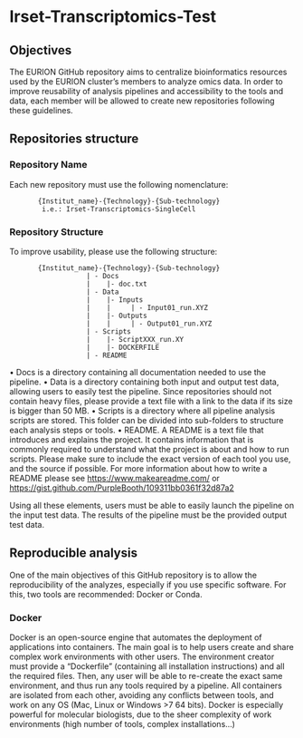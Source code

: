 # Irset-Transcriptomics-Test

## Objectives


The EURION GitHub repository aims to centralize bioinformatics resources used by the EURION cluster’s members to analyze omics data. In order to improve reusability of analysis pipelines and accessibility to the tools and data, each member will be allowed to create new repositories following these guidelines.


## Repositories structure
### Repository Name
Each new repository must use the following nomenclature: 

           {Institut_name}-{Technology}-{Sub-technology} 
           	i.e.: Irset-Transcriptomics-SingleCell
 
### Repository Structure
To improve usability, please use the following structure: 
 
           {Institut_name}-{Technology}-{Sub-technology}
                       | - Docs
                       | 	|- doc.txt
                       | - Data
                       | 	|- Inputs 
                       | 	|     | - Input01_run.XYZ
                       | 	|- Outputs
                       | 	|     | - Output01_run.XYZ 
                       | - Scripts
                       | 	|- ScriptXXX_run.XY
                       | 	|- DOCKERFILE
                       | - README
                       
           
•	Docs is a directory containing all documentation needed to use the pipeline.
•	Data is a directory containing both input and output test data, allowing users to easily test the pipeline. Since repositories should not contain heavy files, please provide a text file with a link to the data if its size is bigger than 50 MB.
•	Scripts is a directory where all pipeline analysis scripts are stored. This folder can be divided into sub-folders to structure each analysis steps or tools.
•	README. A README is a text file that introduces and explains the project. It contains information that is commonly required to understand what the project is about and how to run scripts. Please make sure to include the exact version of each tool you use, and the source if possible.
For more information about how to write a README please see https://www.makeareadme.com/ or https://gist.github.com/PurpleBooth/109311bb0361f32d87a2 
 
Using all these elements, users must be able to easily launch the pipeline on the input test data. The results of the pipeline must be the provided output test data.

## Reproducible analysis
One of the main objectives of this GitHub repository is to allow the reproducibility of the analyzes, especially if you use specific software. For this, two tools are recommended: Docker or Conda. 

### Docker
Docker is an open-source engine that automates the deployment of applications into containers. The main goal is to help users create and share complex work environments with other users. The environment creator must provide a “Dockerfile” (containing all installation instructions) and all the required files. Then, any user will be able to re-create the exact same environment, and thus run any tools required by a pipeline. All containers are isolated from each other, avoiding any conflicts between tools, and work on any OS (Mac, Linux or Windows >7 64 bits).
Docker is especially powerful for molecular biologists, due to the sheer complexity of work environments (high number of tools, complex installations…)
